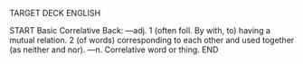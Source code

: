 TARGET DECK
ENGLISH

START
Basic
Correlative
Back: —adj. 1 (often foll. By with, to) having a mutual relation. 2 (of words) corresponding to each other and used together (as neither and nor). —n. Correlative word or thing.
END
